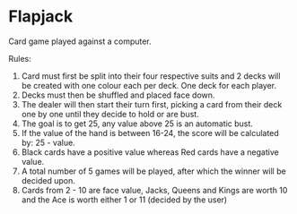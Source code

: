 # Flapjack
Card game played against a computer.

Rules:

1) Card must first be split into their four respective suits and 2 decks will be created with one colour each per deck. One deck for each player.
2) Decks must then be shuffled and placed face down.
3) The dealer will then start their turn first, picking a card from their deck one by one until they decide to hold or are bust.
4) The goal is to get 25, any value above 25 is an automatic bust.
5) If the value of the hand is between 16-24, the score will be calculated by: 25 - value.
6) Black cards have a positive value whereas Red cards have a negative value.
7) A total number of 5 games will be played, after which the winner will be decided upon.
8) Cards from 2 - 10 are face value, Jacks, Queens and Kings are worth 10 and the Ace is worth either 1 or 11 (decided by the user)
